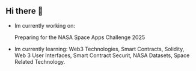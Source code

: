 ## Hi there 👋

- Im currently working on:

  Preparing for the NASA Space Apps Challenge 2025
  
- Im currently learning: Web3 Technologies, Smart Contracts, Solidity, Web 3 User Interfaces, Smart Contract Securit, NASA Datasets, Space Related Technology.


<!--
**RLJLW/rljlw** is a ✨ _special_ ✨ repository because its `README.md` (this file) appears on your GitHub profile.

Here are some ideas to get you started:

- 🔭 I’m currently working on ...
- 🌱 I’m currently learning ...
- 👯 I’m looking to collaborate on ...
- 🤔 I’m looking for help with ...
- 💬 Ask me about ...
- 📫 How to reach me: ...
- 😄 Pronouns: ...
- ⚡ Fun fact: ...
-->
